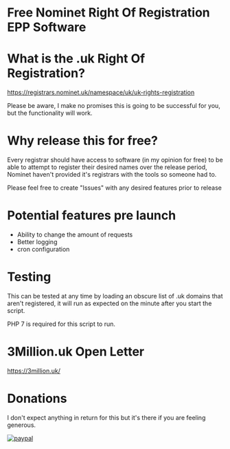 # Free Nominet Right Of Registration EPP Software

# What is the .uk Right Of Registration?
https://registrars.nominet.uk/namespace/uk/uk-rights-registration

Please be aware, I make no promises this is going to be successful for you, but the functionality will work.

# Why release this for free?

Every registrar should have access to software (in my opinion for free) to be able to attempt to register their desired names over the release period, Nominet haven't provided it's registrars with the tools so someone had to.

Please feel free to create "Issues" with any desired features prior to release

# Potential features pre launch

- Ability to change the amount of requests
- Better logging
- cron configuration

# Testing

This can be tested at any time by loading an obscure list of .uk domains that aren't registered, it will run as expected on the minute after you start the script.

PHP 7 is required for this script to run.

# 3Million.uk Open Letter

https://3million.uk/

# Donations

I don't expect anything in return for this but it's there if you are feeling generous.

[![paypal](https://www.paypalobjects.com/en_US/i/btn/btn_donateCC_LG.gif)](https://www.paypal.com/cgi-bin/webscr?cmd=_s-xclick&hosted_button_id=JF2S3KHUKKU5A)
